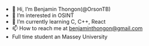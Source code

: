 - 👋 Hi, I’m Benjamin Thongon(@OrsonTB)
- 👀 I’m interested in OSINT
- 🌱 I’m currently learning C, C++, React 
- 📫 How to reach me at benjaminthongon@gmail.com
- Full time student an Massey University  


